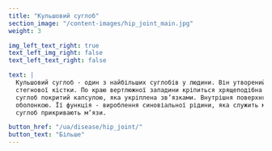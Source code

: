 ```yaml
---
title: "Кульшовий суглоб"
section_image: "/content-images/hip_joint_main.jpg"
weight: 3

img_left_text_right: true
text_left_img_right: false
text_left_text_right: false

text: |
  Кульшовий суглоб - один з найбільших суглобів у людини. Він утворений вертлюжною западиною тазової кістки та головкою 
  стегнової кістки. По краю вертлюжної западини кріпиться хрящеподібна тканина, яка збільшує площу суглоба (губа). Сам 
  суглоб покритий капсулою, яка укріплена зв’язками. Внутрішня поверхня суглоба утворена так званою синовіальною 
  оболонкою. Її функція - вироблення синовіальної рідини, яка служить мастилом між суглобовими хрящами. З усіх боків 
  суглоб прикривають м’язи.

button_href: "/ua/disease/hip_joint/"
button_text: "Більше"
---
```


